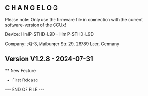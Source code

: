 ﻿C H A N G E L O G
-----------------

Please note: Only use the firmware file in connection with the current software-version of the CCUx!

Device:      HmIP-STHD-L9D - HmIP-STHD-L9D

Company:     eQ-3, Maiburger Str. 29, 26789 Leer, Germany



Version V1.2.8 - 2024-07-31
--------------------------------------------------------------

** New Feature
   * First Release



--- END OF FILE ---
